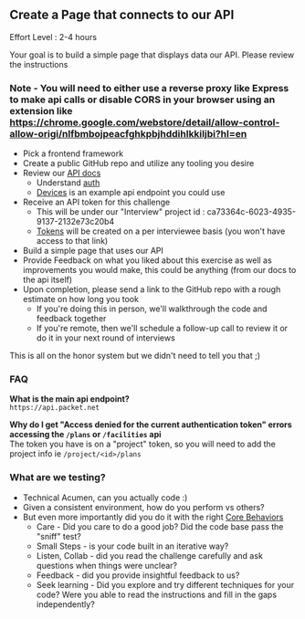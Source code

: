 ## Create a Page that connects to our API

Effort Level : 2-4 hours

Your goal is to build a simple page that displays data our API. Please review the instructions

### Note - You will need to either use a reverse proxy like Express to make api calls or disable CORS in your browser using an extension like https://chrome.google.com/webstore/detail/allow-control-allow-origi/nlfbmbojpeacfghkpbjhddihlkkiljbi?hl=en

* Pick a frontend framework
* Create a public GitHub repo and utilize any tooling you desire
* Review our [API docs](https://www.packet.com/developers/api/)
  * Understand [auth](https://www.packet.com/developers/api/#authentication)
  * [Devices](https://www.packet.com/developers/api/#devices) is an example api endpoint you could use
* Receive an API token for this challenge
  * This will be under our "Interview" project id : ca73364c-6023-4935-9137-2132e73c20b4
  * [Tokens](https://app.packet.net/projects/ca73364c-6023-4935-9137-2132e73c20b4/settings/api-keys) will be created on a per interviewee basis (you won't have access to that link)
* Build a simple page that uses our API
* Provide Feedback on what you liked about this exercise as well as improvements you would make, this could be anything (from our docs to the api itself)
* Upon completion, please send a link to the GitHub repo with a rough estimate on how long you took
  * If you're doing this in person, we'll walkthrough the code and feedback together
  * If you're remote, then we'll schedule a follow-up call to review it or do it in your next round of interviews

This is all on the honor system but we didn't need to tell you that ;)

### FAQ

__What is the main api endpoint?__   
`https://api.packet.net`

__Why do I get "Access denied for the current authentication token" errors accessing the `/plans` or `/facilities` api__   
The token you have is on a "project" token, so you will need to add the project info ie `/project/<id>/plans`

### What are we testing?

* Technical Acumen, can you actually code :)
* Given a consistent environment, how do you perform vs others?
* But even more importantly did you do it with the right [Core Behaviors](https://github.com/packethost/about-us#done-right-through-core-behaviors)
  * Care - Did you care to do a good job?  Did the code base pass the "sniff" test?
  * Small Steps - is your code built in an iterative way?
  * Listen, Collab - did you read the challenge carefully and ask questions when things were unclear?
  * Feedback - did you provide insightful feedback to us?
  * Seek learning - Did you explore and try different techniques for your code?  Were you able to read the instructions and fill in the gaps independently?
